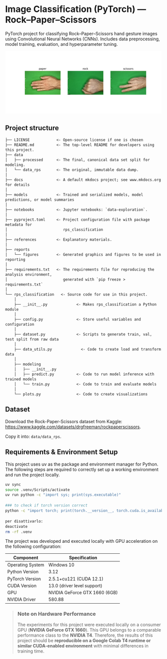 # Image Classification (PyTorch) — Rock–Paper–Scissors

PyTorch project for classifying Rock–Paper–Scissors hand gesture images using Convolutional Neural Networks (CNNs). Includes data preprocessing, model training, evaluation, and hyperparameter tuning.

<p align="center">
  <img src="notebooks/figures/raw_imgs_viz.png" width="600">
</p>


## Project structure

```
├── LICENSE            <- Open-source license if one is chosen
├── README.md          <- The top-level README for developers using this project.
├── data
│   ├── processed      <- The final, canonical data set split for modeling.
│   └── data_rps       <- The original, immutable data dump.
│
├── docs               <- A default mkdocs project; see www.mkdocs.org for details
│
├── models             <- Trained and serialized models, model predictions, or model summaries
│
├── notebooks          <- Jupyter notebooks: `data-exploration`.
│
├── pyproject.toml     <- Project configuration file with package metadata for 
│                         rps_classification
│
├── references         <- Explanatory materials.
│
├── reports            
│   └── figures        <- Generated graphics and figures to be used in reporting
│
├── requirements.txt   <- The requirements file for reproducing the analysis environment, 
│                         generated with `pip freeze > requirements.txt`
│
└── rps_classification   <- Source code for use in this project.
    │
    ├── __init__.py             <- Makes rps_classification a Python module
    │
    ├── config.py               <- Store useful variables and configuration
    │
    ├── dataset.py              <- Scripts to generate train, val, test split from raw data
    │
    ├── data_utils.py             <- Code to create load and transform data
    │
    ├── modeling                
    │   ├── __init__.py 
    │   ├── predict.py          <- Code to run model inference with trained models          
    │   └── train.py            <- Code to train and evaluate models
    │
    └── plots.py                <- Code to create visualizations
```


## Dataset
Download the Rock-Paper-Scissors dataset from Kaggle: https://www.kaggle.com/datasets/drgfreeman/rockpaperscissors.

Copy it into: `data/data_rps`.


## Requirements & Environment Setup

This project uses uv as the package and environment manager for Python. The following steps are required to correctly set up a working environment and run the project locally.

```bash
uv sync
source .venv/Scripts/activate
uv run python -c "import sys; print(sys.executable)"

### to check if torch version correct
python -c "import torch; print(torch.__version__, torch.cuda.is_available())"

per disattivarlo:
deactivate
rm -rf .venv
```
The project was developed and executed locally with GPU acceleration on the following configuration:

| Component        | Specification                 |
| ---------------- | ----------------------------- |
| Operating System | Windows 10                    |
| Python Version   | 3.12                          |
| PyTorch Version  | 2.5.1+cu121 (CUDA 12.1)       |
| CUDA Version     | 13.0 (driver level support)   |
| GPU              | NVIDIA GeForce GTX 1660 (6GB) |
| NVIDIA Driver    | 580.88                        |

> ### Note on Hardware Performance
> The experiments for this project were executed locally on a consumer GPU (**NVIDIA GeForce GTX 1660**). This GPU belongs to a comparable performance class to the **NVIDIA T4**.
> Therefore, the results of this project should be **reproducible on a Google Colab T4 runtime or similar CUDA-enabled environment** with minimal differences in training time.
